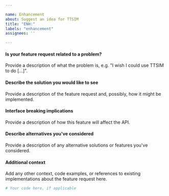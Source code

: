 ```yaml
---

name: Enhancement
about: Suggest an idea for TTSIM
title: "ENH:"
labels: "enhancement"
assignees: ''

---
```


#### Is your feature request related to a problem?

Provide a description of what the problem is, e.g. "I wish I could use
TTSIM to do [...]".

#### Describe the solution you would like to see

Provide a description of the feature request and, possibly, how it might be implemented.

#### Interface breaking implications

Provide a description of how this feature will affect the API.

#### Describe alternatives you've considered

Provide a description of any alternative solutions or features you've considered.

#### Additional context

Add any other context, code examples, or references to existing implementations about
the feature request here.

```python
# Your code here, if applicable
```
